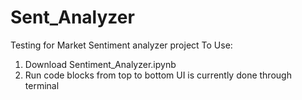 # Sent_Analyzer
Testing for Market Sentiment analyzer project
To Use:
1. Download Sentiment_Analyzer.ipynb
2. Run code blocks from top to bottom
UI is currently done through terminal
